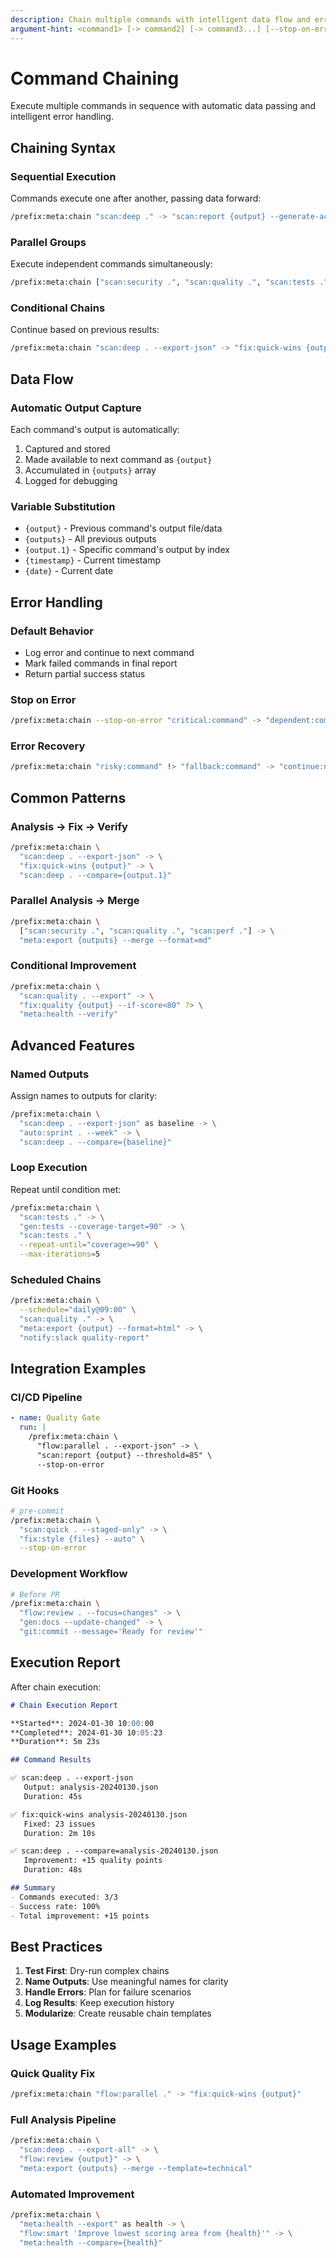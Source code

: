 ```yaml
---
description: Chain multiple commands with intelligent data flow and error handling
argument-hint: <command1> [-> command2] [-> command3...] [--stop-on-error] [--parallel]
---
```


# Command Chaining

Execute multiple commands in sequence with automatic data passing and intelligent error handling.

## Chaining Syntax

### Sequential Execution
Commands execute one after another, passing data forward:
```bash
/prefix:meta:chain "scan:deep ." -> "scan:report {output} --generate-action-plan" -> "auto:execute {output}"
```

### Parallel Groups
Execute independent commands simultaneously:
```bash
/prefix:meta:chain ["scan:security .", "scan:quality .", "scan:tests ."] -> "meta:export {outputs} --merge"
```

### Conditional Chains
Continue based on previous results:
```bash
/prefix:meta:chain "scan:deep . --export-json" -> "fix:quick-wins {output}" ?> "meta:health"
```

## Data Flow

### Automatic Output Capture

Each command's output is automatically:
1. Captured and stored
2. Made available to next command as `{output}`
3. Accumulated in `{outputs}` array
4. Logged for debugging

### Variable Substitution

- `{output}` - Previous command's output file/data
- `{outputs}` - All previous outputs
- `{output.1}` - Specific command's output by index
- `{timestamp}` - Current timestamp
- `{date}` - Current date

## Error Handling

### Default Behavior
- Log error and continue to next command
- Mark failed commands in final report
- Return partial success status

### Stop on Error
```bash
/prefix:meta:chain --stop-on-error "critical:command" -> "dependent:command"
```

### Error Recovery
```bash
/prefix:meta:chain "risky:command" !> "fallback:command" -> "continue:normally"
```

## Common Patterns

### Analysis → Fix → Verify
```bash
/prefix:meta:chain \
  "scan:deep . --export-json" -> \
  "fix:quick-wins {output}" -> \
  "scan:deep . --compare={output.1}"
```

### Parallel Analysis → Merge
```bash
/prefix:meta:chain \
  ["scan:security .", "scan:quality .", "scan:perf ."] -> \
  "meta:export {outputs} --merge --format=md"
```

### Conditional Improvement
```bash
/prefix:meta:chain \
  "scan:quality . --export" -> \
  "fix:quality {output} --if-score<80" ?> \
  "meta:health --verify"
```

## Advanced Features

### Named Outputs
Assign names to outputs for clarity:
```bash
/prefix:meta:chain \
  "scan:deep . --export-json" as baseline -> \
  "auto:sprint . --week" -> \
  "scan:deep . --compare={baseline}"
```

### Loop Execution
Repeat until condition met:
```bash
/prefix:meta:chain \
  "scan:tests ." -> \
  "gen:tests --coverage-target=90" -> \
  "scan:tests ." \
  --repeat-until="coverage>=90" \
  --max-iterations=5
```

### Scheduled Chains
```bash
/prefix:meta:chain \
  --schedule="daily@09:00" \
  "scan:quality ." -> \
  "meta:export {output} --format=html" -> \
  "notify:slack quality-report"
```

## Integration Examples

### CI/CD Pipeline
```yaml
- name: Quality Gate
  run: |
    /prefix:meta:chain \
      "flow:parallel . --export-json" -> \
      "scan:report {output} --threshold=85" \
      --stop-on-error
```

### Git Hooks
```bash
# pre-commit
/prefix:meta:chain \
  "scan:quick . --staged-only" -> \
  "fix:style {files} --auto" \
  --stop-on-error
```

### Development Workflow
```bash
# Before PR
/prefix:meta:chain \
  "flow:review . --focus=changes" -> \
  "gen:docs --update-changed" -> \
  "git:commit --message='Ready for review'"
```

## Execution Report

After chain execution:

```markdown
# Chain Execution Report

**Started**: 2024-01-30 10:00:00
**Completed**: 2024-01-30 10:05:23
**Duration**: 5m 23s

## Command Results

✅ scan:deep . --export-json
   Output: analysis-20240130.json
   Duration: 45s

✅ fix:quick-wins analysis-20240130.json  
   Fixed: 23 issues
   Duration: 2m 10s

✅ scan:deep . --compare=analysis-20240130.json
   Improvement: +15 quality points
   Duration: 48s

## Summary
- Commands executed: 3/3
- Success rate: 100%
- Total improvement: +15 points
```

## Best Practices

1. **Test First**: Dry-run complex chains
2. **Name Outputs**: Use meaningful names for clarity
3. **Handle Errors**: Plan for failure scenarios
4. **Log Results**: Keep execution history
5. **Modularize**: Create reusable chain templates

## Usage Examples

### Quick Quality Fix
```bash
/prefix:meta:chain "flow:parallel ." -> "fix:quick-wins {output}"
```

### Full Analysis Pipeline
```bash
/prefix:meta:chain \
  "scan:deep . --export-all" -> \
  "flow:review {output}" -> \
  "meta:export {outputs} --merge --template=technical"
```

### Automated Improvement
```bash
/prefix:meta:chain \
  "meta:health --export" as health -> \
  "flow:smart 'Improve lowest scoring area from {health}'" -> \
  "meta:health --compare={health}"
```